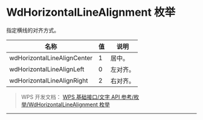 # WdHorizontalLineAlignment 枚举

指定横线的对齐方式。

| 名称                        | 值  | 说明     |
|-----------------------------|-----|----------|
| wdHorizontalLineAlignCenter | 1   | 居中。   |
| wdHorizontalLineAlignLeft   | 0   | 左对齐。 |
| wdHorizontalLineAlignRight  | 2   | 右对齐。 |

> WPS 开发文档： [WPS 基础接口/文字 API 参考/枚举/WdHorizontalLineAlignment 枚举](https://qn.cache.wpscdn.cn/encs/doc/office_v19/topics/WPS%20%E5%9F%BA%E7%A1%80%E6%8E%A5%E5%8F%A3/%E6%96%87%E5%AD%97%20API%20%E5%8F%82%E8%80%83/%E6%9E%9A%E4%B8%BE/WdHorizontalLineAlignment%20%E6%9E%9A%E4%B8%BE.html)

------------------------------------------------------------------------
